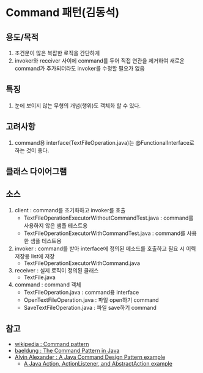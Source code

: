 # Command 패턴(김동석)
## 용도/목적
1. 조건문이 많은 복잡한 로직을 간단하게
1. invoker와 receiver 사이에 command를 두어 직접 연관을 제거하여 새로운 command가 추가되더라도 invoker를 수정할 필요가 없음

## 특징
1. 눈에 보이지 않는 무형의 개념(행위)도 객체화 할 수 있다.

## 고려사항
1. command용 interface(TextFileOperation.java)는 @FunctionalInterface로 하는 것이 좋다.

## 클래스 다이어그램

## 소스
1. client : command를 초기화하고 invoker를 호출
    * TextFileOperationExecutorWithoutCommandTest.java : command를 사용하지 않은 샘플 테스트용
    * TextFileOperationExecutorWithCommandTest.java : command를 사용한 샘플 테스트용
1. invoker : command를 받아 interface에 정의된 메소드를 호출하고 필요 시 이력 저장용 list에 저장
    * TextFileOperationExecutorWithCommand.java
1. receiver : 실제 로직이 정의된 클래스
    * TextFile.java
1. command : command 객체
    * TextFileOperation.java : command용 interface
    * OpenTextFileOperation.java : 파일 open하기 command
    * SaveTextFileOperation.java : 파일 save하기 command

## 참고

* [wikipedia : Command pattern](https://en.wikipedia.org/wiki/Command_pattern)
* [baeldung : The Command Pattern in Java](https://www.baeldung.com/java-command-pattern)
* [Alvin Alexander : A Java Command Design Pattern example](https://alvinalexander.com/java/java-command-design-pattern-in-java-examples/)
  + [A Java Action, ActionListener, and AbstractAction example](https://alvinalexander.com/java/java-action-abstractaction-actionlistener)